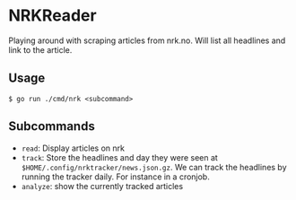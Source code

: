 # NRKReader

Playing around with scraping articles from nrk.no. Will list all headlines and link to the article.

## Usage

```
$ go run ./cmd/nrk <subcommand>
```

## Subcommands

- `read`: Display articles on nrk
- `track`: 
    Store the headlines and day they were seen at `$HOME/.config/nrktracker/news.json.gz`.
    We can track the headlines by running the tracker daily. For instance in a cronjob.
- `analyze`: show the currently tracked articles
